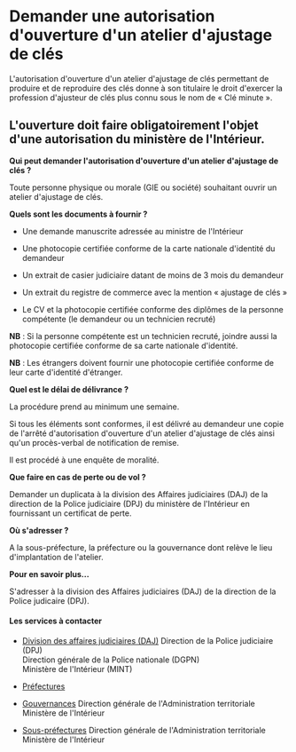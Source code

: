 # Demander une autorisation d'ouverture d'un atelier d'ajustage de clés

L'autorisation d'ouverture d'un atelier d'ajustage de clés permettant de produire et de reproduire des clés donne à son titulaire le droit d'exercer la profession d'ajusteur de clés plus connu sous le nom de « Clé minute ».  
  
L'ouverture doit faire obligatoirement l'objet d'une autorisation du ministère de l'Intérieur.
-----------------------------------------------------------------------------------------------------------------------------------------------------------------------------------------------------------------------------------------------------------------------------------------------------------------------------------

**Qui peut demander l'autorisation d'ouverture d'un atelier d'ajustage de clés ?**

Toute personne physique ou morale (GIE ou société) souhaitant ouvrir un atelier d'ajustage de clés.

**Quels sont les documents à fournir ?**

*   Une demande manuscrite adressée au ministre de l'Intérieur
*   Une photocopie certifiée conforme de la carte nationale d'identité du demandeur  
    
*   Un extrait de casier judiciaire datant de moins de 3 mois du demandeur  
    
*   Un extrait du registre de commerce avec la mention « ajustage de clés »
*   Le CV et la photocopie certifiée conforme des diplômes de la personne compétente (le demandeur ou un technicien recruté)  
    

**NB** : Si la personne compétente est un technicien recruté, joindre aussi la photocopie certifiée conforme de sa carte nationale d'identité.

**NB** : Les étrangers doivent fournir une photocopie certifiée conforme de leur carte d'identité d'étranger.

**Quel est le délai de délivrance ?**

La procédure prend au minimum une semaine.  

Si tous les éléments sont conformes, il est délivré au demandeur une copie de l'arrêté d'autorisation d'ouverture d'un atelier d'ajustage de clés ainsi qu'un procès-verbal de notification de remise.  
  
Il est procédé à une enquête de moralité.

**Que faire en cas de perte ou de vol ?**  
  
Demander un duplicata à la division des Affaires judiciaires (DAJ) de la direction de la Police judiciaire (DPJ) du ministère de l'Intérieur en fournissant un certificat de perte.

**Où s'adresser ?**

A la sous-préfecture, la préfecture ou la gouvernance dont relève le lieu d'implantation de l'atelier.  
  
**Pour en savoir plus...**

  
S'adresser à la division des Affaires judiciaires (DAJ) de la direction de la Police judicaire (DPJ).

#### Les services à contacter

*   [Division des affaires judiciaires (DAJ)](../../../services/division-des-affaires-judiciaires-daj.md) Direction de la Police judiciaire (DPJ)  
    Direction générale de la Police nationale (DGPN)  
    Ministère de l'Intérieur (MINT)  
    
*   [Préfectures](../../../services/prefectures.md)
*   [Gouvernances](../../../services/gouvernances.md) Direction générale de l'Administration territoriale  
    Ministère de l'Intérieur  
    
*   [Sous-préfectures](../../../services/sous-prefectures.md) Direction générale de l'Administration territoriale  
    Ministère de l'Intérieur
